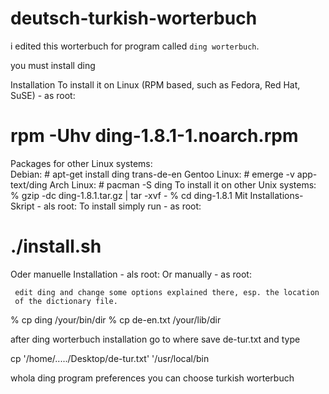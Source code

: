 # deutsch-turkish-worterbuch
i edited this worterbuch for program called `ding worterbuch`.

you must install  ding 

Installation
To install it on Linux (RPM based, such as Fedora, Red Hat, SuSE) - as root:
   # rpm -Uhv ding-1.8.1-1.noarch.rpm
Packages for other Linux systems:	
Debian: # apt-get install ding trans-de-en
Gentoo Linux: # emerge -v app-text/ding
Arch Linux: # pacman -S ding
To install it on other Unix systems: 	
   % gzip -dc ding-1.8.1.tar.gz | tar -xvf -
   % cd ding-1.8.1
Mit Installations-Skript - als root: 	To install simply run - as root:
   # ./install.sh
Oder manuelle Installation - als root: 	Or manually - as root:

     edit ding and change some options explained there, esp. the location
     of the dictionary file.
   % cp ding /your/bin/dir
   % cp de-en.txt /your/lib/dir
   
   after ding worterbuch installation go to where save de-tur.txt   and type 
   
   cp '/home/...../Desktop/de-tur.txt' '/usr/local/bin

whola ding  program preferences you can choose turkish worterbuch

